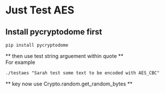 # Just Test AES

## Install pycryptodome first
```
pip install pycryptodome
```

** then use test string arguement within quote **  
For example  
```
./testaes "Sarah test some text to be encoded with AES_CBC"
```

** key now use Crypto.random.get_random_bytes **  
